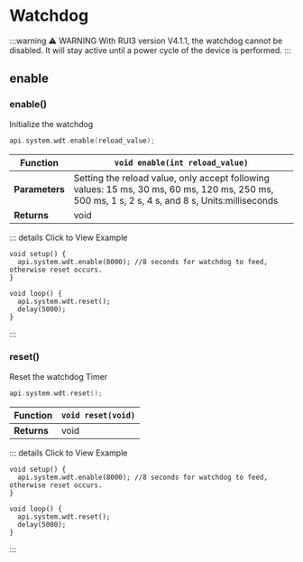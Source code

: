 # Watchdog

:::warning ⚠️ WARNING
With RUI3 version V4.1.1, the watchdog cannot be disabled. It will stay active until a power cycle of the device is performed.
:::

## enable

### enable()

Initialize the watchdog

```c
api.system.wdt.enable(reload_value);
```

| **Function**   | `void enable(int reload_value)`                                                                                                                                                                   |
|----------------|---------------------------------------------------------------------------------------------------------------------------------------------------------------------------------------------------|
| **Parameters** | Setting the reload value, only accept following values: 15&nbsp;ms, 30&nbsp;ms, 60&nbsp;ms, 120&nbsp;ms, 250&nbsp;ms, 500&nbsp;ms, 1&nbsp;s, 2&nbsp;s, 4&nbsp;s, and 8&nbsp;s, Units:milliseconds |
| **Returns**    | void                                                                                                                                                                                              |

::: details Click to View Example
```c{2,3}
void setup() {
  api.system.wdt.enable(8000); //8 seconds for watchdog to feed, otherwise reset occurs.
}

void loop() {
  api.system.wdt.reset();
  delay(5000);
}
```
:::

### reset()

Reset the watchdog Timer

```c
api.system.wdt.reset();
```

| **Function** | `void reset(void)` |
|--------------|--------------------|
| **Returns**  | void               |

::: details Click to View Example
```c{6}
void setup() {
  api.system.wdt.enable(8000); //8 seconds for watchdog to feed, otherwise reset occurs.
}

void loop() {
  api.system.wdt.reset();
  delay(5000);
}
```
:::
